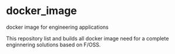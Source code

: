 
# docker_image
docker image for engineering applications

This repository list and builds all docker image need for a complete enginnering solutions based on F/OSS.
